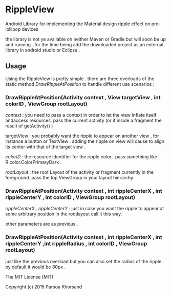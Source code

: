 # RippleView
Android Library for implementing the Material design ripple effect on pre-lollipop devices

the library is not ye available on neither Maven or Gradle but will soon be up and running . 
for the time being add the downloaded project as an external library in android studio or Eclipse .

## Usage 

Using the RippleView is pretty simple . there are three overloads of the static method _DrawRippleAtPosition_ to handle different use scenarios :

### DrawRippleAtPosition(Activity context , View targetView , int colorID , ViewGroup rootLayout)

_context_ : you need to pass a context in order to let the view inflate itself andaccess resources. pass the current activity (or if inside 
a fragment the result of getActivity() )

targetView : you probably want the ripple to appear on another view , for instance a button or TextView . adding the ripple on view
will cause to align its center with that of the target view .

_colorID_ : the resource identifier for the ripple color . pass something like R.color.ColorPrimaryDark .

_rootLayout_ : the root Layout of the activity or fragment currently in the foreground. pass the top ViewGroup in your layout hierarchy.

### DrawRippleAtPosition(Activity context , int rippleCenterX , int rippleCenterY , int colorID , ViewGroup rootLayout)

_rippleCenterX , rippleCenterY_ : just in case you want the ripple to appear at some arbitrary position in the rootlayout call it this way.

other parameters are as previous . 

### DrawRippleAtPosition(Activity context , int rippleCenterX , int rippleCenterY ,int rippleRadius , int colorID , ViewGroup rootLayout)
 
 just like the previous overload but you can also set the radius of the ripple . by default it would be 80px .

The MIT License (MIT)

Copyright (c) 2015 Parsoa Khorsand
